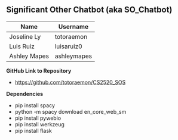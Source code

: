 ## Significant Other Chatbot (aka SO_Chatbot)


| Name | Username |
| ---- | ---------|
|Joseline Ly|totoraemon|
|Luis Ruiz|luisaruiz0|
|Ashley Mapes|ashleymapes|

**GitHub Link to Repository**
- https://github.com/totoraemon/CS2520_SOS

**Dependencies**
- pip install spacy
- python -m spacy download en_core_web_sm
- pip install pywebio
- pip install werkzeug
- pip install flask
